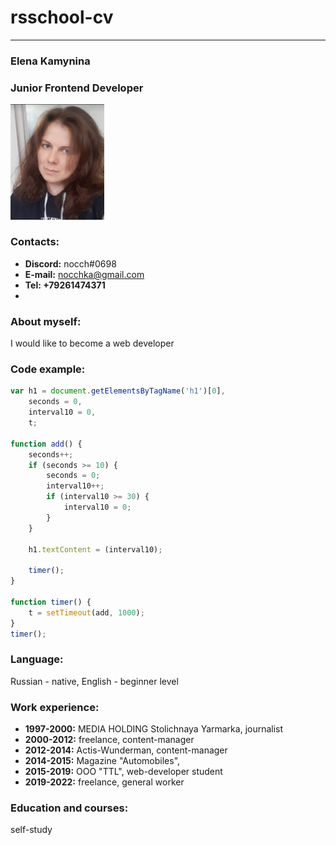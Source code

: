# rsschool-cv
----------
### Elena Kamynina
### Junior Frontend Developer
[<img src="my_photo.jpg" width="150"/>](my_photo.jpg)

### Contacts:
- **Discord:** nocch#0698
- **E-mail:** nocchka@gmail.com
- **Tel: +79261474371**
- 
### About myself:
I would like to become a web developer

### Code example:

```javascript
var h1 = document.getElementsByTagName('h1')[0],
    seconds = 0,
    interval10 = 0,
    t;

function add() {
    seconds++;
    if (seconds >= 10) {
        seconds = 0;
        interval10++;
        if (interval10 >= 30) {
            interval10 = 0;
        }
    }

    h1.textContent = (interval10);

    timer();
}

function timer() {
    t = setTimeout(add, 1000);
}
timer();
```

### Language:
Russian - native, English - beginner level

### Work experience:
- **1997-2000:** MEDIA HOLDING Stolichnaya Yarmarka, journalist
- **2000-2012:** freelance, content-manager
- **2012-2014:** Actis-Wunderman, content-manager
- **2014-2015:** Magazine "Automobiles",
- **2015-2019:** OOO "TTL", web-developer student
- **2019-2022:** freelance, general worker

### Education and courses:
self-study
